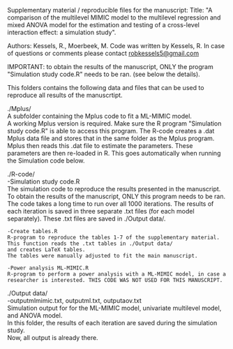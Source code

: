 Supplementary material / reproducible files for the manuscript:
Title: "A comparison of the multilevel MIMIC model to the multilevel regression and mixed ANOVA model for the estimation and testing of a cross-level interaction effect: a simulation study".

Authors: Kessels, R., Moerbeek, M.
Code was written by Kessels, R.
In case of questions or comments please contact robkessels5@gmail.com

IMPORTANT: to obtain the results of the manuscript, ONLY the program "Simulation study code.R" needs to be ran.
(see below the details).

This folders contains the following data and files that can be used to reproduce all results of the manuscrtipt. 

./Mplus/  
	A subfolder containing the Mplus code to fit a ML-MIMIC model.  
	A working Mplus version is required. Make sure the R program "Simulation study code.R" is able to access this program. 
	The R-code creates a .dat Mplus data file and stores that in the same folder as the Mplus program. Mplus then reads
	this .dat file to estimate the parameters. These parameters are then re-loaded in R. This goes automatically when
	running the Simulation code below. 

./R-code/  
	-Simulation study code.R  
     	The simulation code to reproduce the results presented in the manuscript.
	To obtain the results of the manuscript, ONLY this program needs to be ran.
	The code takes a long time to run over all 1000 iterations. The results of each iteration is saved in three
	separate .txt files (for each model separately). These .txt files are saved in ./Output data/.   

	-Create tables.R  
 	R-program to reproduce the tables 1-7 of the supplementary material. This function reads the .txt tables in ./Output data/
	and creates LaTeX tables.   
	The tables were manually adjusted to fit the main manuscript.

	-Power analysis ML-MIMIC.R  
 	R-program to perform a power analysis with a ML-MIMIC model, in case a researcher is interested. THIS CODE WAS NOT USED FOR THIS MANUSCRIPT.   

./Output data/    
	-outputmlmimic.txt, outputml.txt, outputaov.txt  
	Simulation output for for the ML-MIMIC model, univariate multilevel model, and ANOVA model.  
	In this folder, the results of each iteration are saved during the simulation study.   
	Now, all output is already there. 
